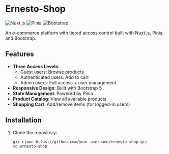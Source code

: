 # Ernesto-Shop

![Nuxt.js](https://img.shields.io/badge/Nuxt.js-00C58E?style=for-the-badge&logo=nuxt.js&logoColor=white)
![Pinia](https://img.shields.io/badge/Pinia-FFD02F?style=for-the-badge&logo=pinia&logoColor=000)
![Bootstrap](https://img.shields.io/badge/Bootstrap-7952B3?style=for-the-badge&logo=bootstrap&logoColor=white)

An e-commerce platform with tiered access control built with Nuxt.js, Pinia, and Bootstrap.

## Features

- **Three Access Levels**:
  - Guest users: Browse products
  - Authenticated users: Add to cart
  - Admin users: Full access + user management
- **Responsive Design**: Built with Bootstrap 5
- **State Management**: Powered by Pinia
- **Product Catalog**: View all available products
- **Shopping Cart**: Add/remove items (for logged-in users)

## Installation

1. Clone the repository:
   ```bash
   git clone https://github.com/your-username/ernesto-shop.git
   cd ernesto-shop
